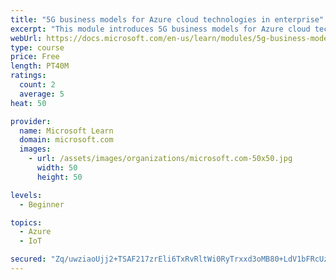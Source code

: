 ```yaml
---
title: "5G business models for Azure cloud technologies in enterprise"
excerpt: "This module introduces 5G business models for Azure cloud technologies."
webUrl: https://docs.microsoft.com/en-us/learn/modules/5g-business-models/
type: course
price: Free
length: PT40M
ratings:
  count: 2
  average: 5
heat: 50

provider:
  name: Microsoft Learn
  domain: microsoft.com
  images:
    - url: /assets/images/organizations/microsoft.com-50x50.jpg
      width: 50
      height: 50

levels:
  - Beginner

topics:
  - Azure
  - IoT

secured: "Zq/uwziaoUjj2+TSAF217zrEli6TxRvRltWi0RyTrxxd3oMB80+LdV1bFRcUz+KfBSPTOuHnMgoyfbCnkaYOXoMLrggSZDyEc7v57la9PuNl8TpKxJ01quVEnDjfweo3avFiGUdyDmVxxIEU/9MCJNjkLtTt4FschbQJmrj6f75np6rvqdlRO26ILyHMocSk3Vom8sFB9fkEjhoZjaI/Iwv0neuLK+zERRgJ58gepf8oIy1coSQ7GhTbSSXX2i3KlBzE3EJIqwAngGwoXCJdZhf3E9Eq7rfrz4GmnpjrT/O0xg8CY2tK8eEmUWQfGptpWKnoAvKJY1Vdfu7kFnPnIM0Rxm6CArrJ1ZBpnXAKd3MfV6kzIcfIF8Lc0s3kpQm7ROi3CclYNG/mK2N8TswkwwLS3s30JJlzyTdB0EqjM2E=;Tp5vvTmsMHZIdulHdDqTaA=="
---
```


